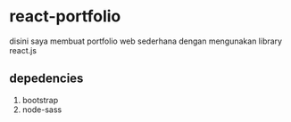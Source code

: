 # react-portfolio

disini saya membuat portfolio web sederhana dengan mengunakan library react.js

## depedencies
1. bootstrap
2. node-sass